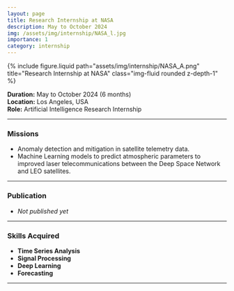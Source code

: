 ```yaml
---
layout: page
title: Research Internship at NASA
description: May to October 2024
img: /assets/img/internship/NASA_l.jpg
importance: 1
category: internship
---
```


<div class="row">
    <div class="col-sm mt-3 mt-md-0">
        {% include figure.liquid path="assets/img/internship/NASA_A.png" title="Research Internship at NASA" class="img-fluid rounded z-depth-1" %}
    </div>
</div>

**Duration:** May to October 2024 (6 months)  
**Location:** Los Angeles, USA  
**Role:** Artificial Intelligence Research Internship  

---

### Missions

- Anomaly detection and mitigation in satellite telemetry data.  
- Machine Learning models to predict atmospheric parameters to improved laser telecommunications between the Deep Space Network and LEO satellites.

---

### Publication

- *Not published yet*

---

### Skills Acquired

- **Time Series Analysis**  
- **Signal Processing**  
- **Deep Learning**  
- **Forecasting**

---

